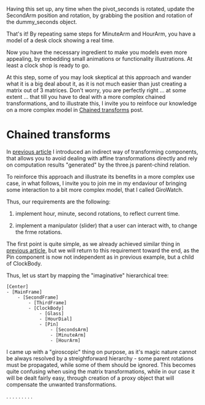 




Having this set up, any time when the pivot_seconds is rotated, update the SecondArm position and rotation, by grabbing the position and rotation of the dummy_seconds object.


That's it!
By repeating same steps for MinuteArm and HourArm, you have a model of a desk clock showing a real time. 

Now you have the necessary ingredient to make you models even more appealing, by embedding small animations or functionality illustrations. At least a clock shop is ready to go. 

At this step, some of you may look skeptical at this approach and wander what it is a big deal about it, as it is not much easier than just creating a matrix out of 3 matrices. Don't worry, you are perfectly right ... at some extent ... that till you have to deal with a more complex chained transformations, and to illustrate this, I invite you to reinfoce our knowledge on a more complex model in [Chained transforms]() post.




# Chained transforms

In [previous article]() I introduced an indirect way of transforming components, that allows you to avoid dealing with affine transformations directly and rely on computation results "generated" by the three.js parent-chind relation.

To reinforce this approach and illustrate its benefits in a more complex use case, in what follows, I invite you to join me in my endaviour of bringing some interaction to a bit more complex model, that I called GiroWatch.

Thus, our requirements are the following:

1. implement hour, minute, second rotations, to reflect current time.

1. implement a manipulator (slider) that a user can interact with, to change the frme rotations.

The first point is quite simple, as we already achieved similar thing in [previous article](), but we will return to this requirement toward the end, as the Pin component is now not independent as in previous example, but a child of ClockBody.

Thus, let us start by mapping the "imaginative" hierarchical tree:

    [Center]
    - [MainFrame]
        - [SecondFrame]
            - [ThirdFrame]
            - [ClockBody]
                - [Glass]
                - [HourDial]
                - [Pin]
                    - [SecondsArm]
                    - [MinuteArm]
                    - [HourArm]

I came up with a "giroscopic" thing on purpose, as it's magic nature cannot be always resolved by a streightforward hierarchy - some parent rotations must be propagated, while some of them should be ignored. This becomes quite confusing when using the matrix transformations, while in our case it will be dealt fairly easy, through creation of a proxy object that will compensate the unwanted transformations.








.
.
.
.
.
.
.
.
.

